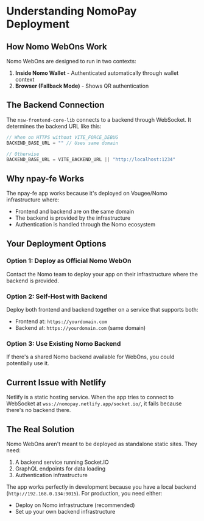# Understanding NomoPay Deployment

## How Nomo WebOns Work

Nomo WebOns are designed to run in two contexts:

1. **Inside Nomo Wallet** - Authenticated automatically through wallet context
2. **Browser (Fallback Mode)** - Shows QR authentication

## The Backend Connection

The `nsw-frontend-core-lib` connects to a backend through WebSocket. It determines the backend URL like this:

```javascript
// When on HTTPS without VITE_FORCE_DEBUG
BACKEND_BASE_URL = "" // Uses same domain

// Otherwise
BACKEND_BASE_URL = VITE_BACKEND_URL || "http://localhost:1234"
```

## Why npay-fe Works

The npay-fe app works because it's deployed on Vougee/Nomo infrastructure where:
- Frontend and backend are on the same domain
- The backend is provided by the infrastructure
- Authentication is handled through the Nomo ecosystem

## Your Deployment Options

### Option 1: Deploy as Official Nomo WebOn
Contact the Nomo team to deploy your app on their infrastructure where the backend is provided.

### Option 2: Self-Host with Backend
Deploy both frontend and backend together on a service that supports both:
- Frontend at: `https://yourdomain.com`
- Backend at: `https://yourdomain.com` (same domain)

### Option 3: Use Existing Nomo Backend
If there's a shared Nomo backend available for WebOns, you could potentially use it.

## Current Issue with Netlify

Netlify is a static hosting service. When the app tries to connect to WebSocket at `wss://nomopay.netlify.app/socket.io/`, it fails because there's no backend there.

## The Real Solution

Nomo WebOns aren't meant to be deployed as standalone static sites. They need:
1. A backend service running Socket.IO
2. GraphQL endpoints for data loading
3. Authentication infrastructure

The app works perfectly in development because you have a local backend (`http://192.168.0.134:9015`). For production, you need either:
- Deploy on Nomo infrastructure (recommended)
- Set up your own backend infrastructure